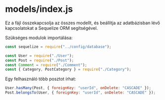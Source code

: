 # models/index.js

Ez a fájl összekapcsolja az összes modellt, és beállítja az adatbázisban lévő kapcsolatokat a Sequelize ORM segítségével.

Szükséges modulok importálása:
```javascript
const sequelize = require("../config/database");

const User = require("./User");
const Post = require("./Post");
const Comment = require("./Comment");
const { Category, PostCategory } = require("./Category"); 
```

Egy felhasználó több posztot írhat:
```javascript
User.hasMany(Post, { foreignKey: "userId", onDelete: "CASCADE" });
Post.belongsTo(User, { foreignKey: "userId", onDelete: "CASCADE" });
```